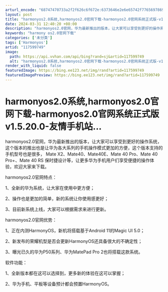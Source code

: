 ```yaml
---
arturl_encode: "68747470733a2f2f626c6f672e:6373646e2e6e65742f77656978696e5f33333838333130342f:61727469636c652f64657461696c732f313137353939373439"
layout: post
title: "harmonyos2.0系统,harmonyos2.0官网下载-harmonyos2.0官网系统正式版-v1.5.20.0-友情手机站..."
date: 2024-03-31 12:40:20 +08:00
description: "harmonyos2.0官网，华为最新推出的版本，让大家可以享受到更好的操作系统，这个版本的推出也是"
keywords: "harmony os2.0官网下载"
categories: ['未分类']
tags: ['Harmonyos']
artid: "117599749"
image:
  path: https://api.vvhan.com/api/bing?rand=sj&artid=117599749
  alt: "harmonyos2.0系统,harmonyos2.0官网下载-harmonyos2.0官网系统正式版-v1.5.20.0-友情手机站..."
render_with_liquid: false
featuredImage: https://bing.ee123.net/img/rand?artid=117599749
featuredImagePreview: https://bing.ee123.net/img/rand?artid=117599749
---
```


# harmonyos2.0系统,harmonyos2.0官网下载-harmonyos2.0官网系统正式版 v1.5.20.0-友情手机站...

harmonyos2.0官网，华为最新推出的版本，让大家可以享受到更好的操作系统，这个版本的推出也是让华为各大系列的手机操作模式更加的方便，这个版本支持的手机型号也是很多， Mate X2、Mate40、Mate40E、Mate 40 Pro、Mate 40 Pro+、Mate 40 RS 保时捷设计等，让更多华为手机用户们享受便捷的操作体验，欢迎大家来下载。

harmonyos2.0官网特点：

1、全新的华为系统，让大家在使用中更方便；

2、操作也是更加的简单，新的系统让你使用感更好；

3、目前新系统上线，大家可以根据需求来进行更新。

harmonyos2.0官网优势：

1、正在内测HarmonyOS，新机将搭载基于Android 11的Magic UI 5.0；

2、新发布的荣耀机型是否会更新HarmonyOS还具备很大的不确定性；

3、曝光已久的华为P50系列、华为MatePad Pro 2也将搭载这款系统。

软件功能：

1、全新版本都在这可以选择到，更多新的体验在这可以掌握；

2、华为手机、平板等设备预计都会预置HarmonyOS。